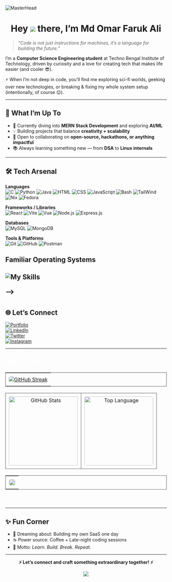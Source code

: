 ![MasterHead](https://user-images.githubusercontent.com/74038190/225813708-98b745f2-7d22-48cf-9150-083f1b00d6c9.gif)
<h1 align="center">
 Hey <img src="https://user-images.githubusercontent.com/18350557/176309783-0785949b-9127-417c-8b55-ab5a4333674e.gif" /> there, I’m Md Omar Faruk Ali  
</h1>


> *“Code is not just instructions for machines, it’s a language for building the future.”*  

I’m a **Computer Science Engineering student** at Techno Bengal Institute of Technology, driven by curiosity and a love for creating tech that makes life easier (and cooler 😎).  

⚡ When I’m not deep in code, you’ll find me exploring sci-fi worlds, geeking over new technologies, or breaking & fixing my whole system setup (intentionally, of course 😉).  

---

## 🚀 What I’m Up To  
- 🌱 Currently diving into **MERN Stack Development** and exploring **AI/ML**  
- 💡 Building projects that balance **creativity + scalability**  
- 👯 Open to collaborating on **open-source, hackathons, or anything impactful**  
- 📚 Always learning something new — from **DSA** to **Linux internals**  

---

## 🛠️ Tech Arsenal  

**Languages**  
![C](https://skillicons.dev/icons?i=c) ![Python](https://skillicons.dev/icons?i=python) ![Java](https://skillicons.dev/icons?i=java) ![HTML](https://skillicons.dev/icons?i=html) ![CSS](https://skillicons.dev/icons?i=css) ![JavaScript](https://skillicons.dev/icons?i=js) 
![Bash](https://skillicons.dev/icons?i=bash)
![TailWind](https://skillicons.dev/icons?i=tailwind)
![Nix](https://skillicons.dev/icons?i=nix)
![Fedora](https://skillicons.dev/icons?i=fedora)




**Frameworks / Libraries**  
![React](https://skillicons.dev/icons?i=react) ![Vite](https://skillicons.dev/icons?i=vite) ![Vue](https://skillicons.dev/icons?i=vue) ![Node.js](https://skillicons.dev/icons?i=nodejs) ![Express.js](https://skillicons.dev/icons?i=express)  

**Databases**  
![MySQL](https://skillicons.dev/icons?i=mysql) ![MongoDB](https://skillicons.dev/icons?i=mongodb)  

**Tools & Platforms**  
![Git](https://skillicons.dev/icons?i=git) ![GitHub](https://skillicons.dev/icons?i=github) ![Postman](https://skillicons.dev/icons?i=postman)
<!-- ![Notion](https://skillicons.dev/icons?i=notion)  -->
<!-- ![Canva](https://skillicons.dev/icons?i=canva)   -->

<!-- 
**Operating Systems**  
![Windows](https://skillicons.dev/icons?i=windows) ![Ubuntu](https://skillicons.dev/icons?i=ubuntu) ![Linux](https://skillicons.dev/icons?i=linux)   -->
<!-- **Operating Systems**

![NixOS](https://img.shields.io/badge/NixOS-5277C3?logo=nixos&logoColor=white)
![Fedora](https://img.shields.io/badge/Fedora-294172?logo=fedora&logoColor=white)
![Red Hat Enterprise Linux](https://img.shields.io/badge/RHEL-EE0000?logo=redhat&logoColor=white)
![Android](https://img.shields.io/badge/Android-3DDC84?logo=android&logoColor=white)
![Ubuntu](https://img.shields.io/badge/Ubuntu-E95420?logo=ubuntu&logoColor=white)
![Windows](https://img.shields.io/badge/Windows-0078D6?logo=windows&logoColor=white)
![CentOS](https://img.shields.io/badge/CentOS-262577?logo=centos&logoColor=white) -->

<h2>Familiar Operating Systems<h2/>

![My Skills](https://go-skill-icons.vercel.app/api/icons?i=windows,ubuntu,kali,nix,fedora,redhat,centos,debian,gnome,android,graphene)
<!-- **🖥️ Operating Systems**

![Windows](https://img.shields.io/badge/Windows-0078D6?logo=windows&logoColor=white)
![Ubuntu](https://img.shields.io/badge/Ubuntu-E95420?logo=ubuntu&logoColor=white)
![Fedora](https://img.shields.io/badge/Fedora-294172?logo=fedora&logoColor=white)
![CentOS](https://img.shields.io/badge/CentOS-262577?logo=centos&logoColor=white)
![Red Hat Enterprise Linux](https://img.shields.io/badge/RHEL-EE0000?logo=redhat&logoColor=white)
![NixOS](https://img.shields.io/badge/NixOS-5277C3?logo=nixos&logoColor=white)
![Debian](https://img.shields.io/badge/Debian-A81D33?logo=debian&logoColor=white)
![macOS](https://img.shields.io/badge/macOS-000000?logo=apple&logoColor=white)
<!-- ![Arch Linux](https://img.shields.io/badge/Arch_Linux-1793D1?logo=arch-linux&logoColor=white) -->
<!-- ![Android](https://img.shields.io/badge/Android-3DDC84?logo=android&logoColor=white)
![iOS](https://img.shields.io/badge/iOS-000000?logo=apple&logoColor=white) --> -->

#

## 🌐 Let’s Connect  

[![Portfolio](https://img.shields.io/badge/Portfolio-000000?style=for-the-badge&logo=vercel&logoColor=white)](https://your-portfolio-link)  
[![LinkedIn](https://img.shields.io/badge/LinkedIn-0a66c2?style=for-the-badge&logo=linkedin&logoColor=white)](https://linkedin.com/in/yourprofile)  
[![Twitter](https://img.shields.io/badge/Twitter-000000?style=for-the-badge&logo=x&logoColor=white)](https://x.com/yourhandle)  
[![Instagram](https://img.shields.io/badge/Instagram-c13584?style=for-the-badge&logo=instagram&logoColor=white)](https://instagram.com/yourhandle)  

---
<h2 style="text-align: left; color: #ffffff">GitHub Stats</h2>

  <div style="margin: 20px 0">
    <table style="width: 100%; margin-bottom: 20px; border: 1px solid #555">
      <tr>
        <td style="text-align: center; padding: 10px">
          <a href="https://git.io/streak-stats">
            <img
              src="https://streak-stats.demolab.com/?user=mdomarfarukali&theme=transparent&hide_border=true&card_width=1000&ring=39D353&fire=39D353&currStreakNum=39D353&sideNums=39D353&currStreakLabel=AFAFAF&sideLabels=AFAFAF&dates=39D353"
              alt="GitHub Streak"
              style="border-radius: 5px"
            />
          </a>
        </td>
      </tr>
    </table>
    <table style="width: 100%; margin-bottom: 20px">
      <tr>
        <td style="text-align: center; padding: 10px; border: 1px solid #555">
          <a href="#--------">
            <img
              height="215px"
              alt="GitHub Stats"
              src="https://github-readme-stats.vercel.app/api?username=mdomarfarukali&count_private=true&show_icons=true&include_all_commits=true&line_height=21&hide_border=true&theme=transparent&title_color=39D353&text_color=39D353&icon_color=AFAFAF"
            />
          </a>
        </td>
        <td
          style="
            text-align: center;
            padding: 10px;
            border: 1px solid #555;
            border-spacing: 100px;
          "
        >
          <a href="#--------">
            <img
              height="215px"
              alt="Top Language"
              src="https://github-readme-stats.vercel.app/api/top-langs/?username=mdomarfarukali&layout=compact&line_height=21&hide_border=true&theme=transparent&title_color=39D353&text_color=AFAFAF&icon_color=39D353"
              style="border-radius: 5px"
            />
          </a>
        </td>
      </tr>
    </table>
    <table style="width: 100%; margin-bottom: 20px; border: 1px solid #555">
      <tr>
        <td style="text-align: center; padding: 10px">
          <a href="#--------">
            <img
              width="100%"
              style="border-radius: 5px"
              src="https://github-readme-activity-graph.vercel.app/graph?username=mdomarfarukali&theme=github-compact&hide_border=true"
            />
          </a>
        </td>
      </tr>
    </table>
    <br />
  </div>
<!-- ## 📊 GitHub Vibes  

<p align="center">
  <img width="48%" src="https://github-readme-stats.vercel.app/api?username=mdomarfarukali&show_icons=true&theme=radical" />
  <img width="48%" src="https://github-readme-streak-stats.herokuapp.com?user=mdomarfarukali&theme=radical" />
  <img align="center" height="195px" src="https://github-readme-stats.vercel.app/api/top-langs?username=mdomarfarukali&show_icons=true&theme=dark&locale=en&layout=compact" alt="mdomarfarukali" />
</p>

<p>
  <img src="https://komarev.com/ghpvc/?username=mdomarfarukali&stroke=3382ed&background=000000&ring=0891b2&fire=0891b2&currStreakNum=3382ed&currStreakLabel=0891b2&sideNums=3382ed&sideLabels=3382ed&dates=3382ed&hide_border=true" alt="mdomarfarukali" />
</p> -->


<!-- START_SECTION:waka
![Code Time](http://img.shields.io/badge/Code%20Time-532%20hrs%205%20mins-blue)

![Lines of code](https://img.shields.io/badge/From%20Hello%20World%20I%27ve%20Written-1.5%20million%20lines%20of%20code-blue) -->

---

## ✨ Fun Corner  

- 💭 Dreaming about: Building my own SaaS one day  
- ☕ Power source: Coffee + Late-night coding sessions  
- 🎯 Motto: *Learn. Build. Break. Repeat.*  

---

<p align="center">
  <b>⚡ Let’s connect and craft something extraordinary together! ⚡</b>
</p>

<!-- <h2 align="center">📈 Contribution Graph 📈</h2>
<div align="center">
  <img src="https://github-readme-activity-graph.vercel.app/graph?username=mdomarfarukali&bg_color=011627&color=79d3c3&line=c792ea&point=ffeb95&area=true&hide_border=false" style="border-radius: 15px;" />
</div> -->

<p align="center">
  <img src="https://capsule-render.vercel.app/api?type=waving&color=gradient&height=65&section=footer"/>
</p>